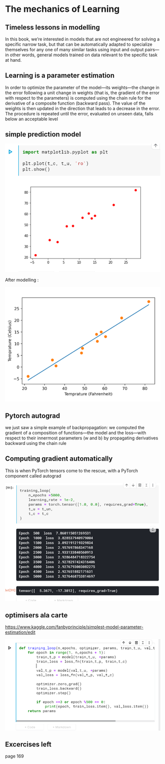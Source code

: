 # The mechanics of Learning

## Timeless lessons in modelling

In this book, we’re interested in models that are not engineered for solving a specific narrow task, but that can be automatically adapted to specialize themselves for
any one of many similar tasks using input and output pairs—in other words, general
models trained on data relevant to the specific task at hand. 

## Learning is a parameter estimation

In order to optimize the parameter of the model—its weights—the change in
the error following a unit change in weights (that is, the gradient of the error with
respect to the parameters) is computed using the chain rule for the derivative of a
composite function (backward pass). The value of the weights is then updated in the
direction that leads to a decrease in the error. The procedure is repeated until the
error, evaluated on unseen data, falls below an acceptable level

## simple prediction model

![](prediction.png)

After modelling :

![](prediction_f.png)


## Pytorch autograd

we just saw a simple example of backpropagation: we computed the gradient of a composition of functions—the model and the loss—with
respect to their innermost parameters (w and b) by propagating derivatives backward
using the chain rule

## Computing gradient automatically

This is when PyTorch tensors come to the rescue, with a PyTorch component called
autograd

![](autograd.png)

## optimisers ala carte

https://www.kaggle.com/fanbyprinciple/simplest-model-parameter-estimation/edit

![](training_loop.png)

## Excercises left

page 169



